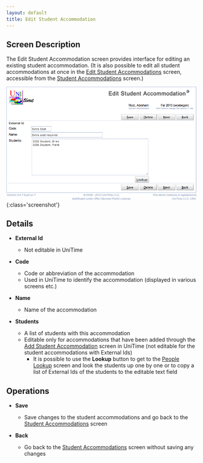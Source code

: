```yaml
---
layout: default
title: Edit Student Accommodation
---
```



## Screen Description

The Edit Student Accommodation screen provides interface for editing an existing student accommodation. (It is also possible to edit all student accommodations at once in the [Edit Student Accommodations](edit-student-accommodations) screen, accessible from the [Student Accommodations](student-accommodations) screen.)

![Edit Student Accommodation](images/edit-student-accommodation-1.png){:class='screenshot'}

## Details

* **External Id**
	* Not editable in UniTime

* **Code**
	* Code or abbreviation of the accommodation 
	* Used in UniTime to identify the accommodation (displayed in various screens etc.)

* **Name**
	* Name of the accommodation

* **Students**
	* A list of students with this accommodation
	* Editable only for accommodations that have been added through the [Add Student Accommodation](add-student-accommodation) screen in UniTime (not editable for the student accommodations with External Ids)
		* It is possible to use the **Lookup** button to get to the [People Lookup](people-lookup) screen and look the students up one by one or to copy a list of External Ids of the students to the editable text field

## Operations

* **Save**
	* Save changes to the student accommodations and go back to the [Student Accommodations](student-accommodations) screen

* **Back**
	* Go back to the [Student Accommodations](student-accommodations) screen without saving any changes
